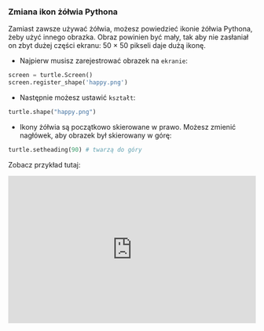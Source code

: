 ### Zmiana ikon żółwia Pythona

Zamiast zawsze używać żółwia, możesz powiedzieć ikonie żółwia Pythona, żeby użyć innego obrazka. Obraz powinien być mały, tak aby nie zasłaniał on zbyt dużej części ekranu: 50 × 50 pikseli daje dużą ikonę.

+ Najpierw musisz zarejestrować obrazek na `ekranie`:

```python
screen = turtle.Screen()
screen.register_shape('happy.png') 
```

+ Następnie możesz ustawić `kształt`:

```python
turtle.shape("happy.png")
```

+ Ikony żółwia są początkowo skierowane w prawo. Możesz zmienić nagłówek, aby obrazek był skierowany w górę:

```python
turtle.setheading(90) # twarzą do góry
```

Zobacz przykład tutaj: 
<iframe src="https://trinket.io/embed/python/2634264c04?start=result" width="100%" height="300" frameborder="0" marginwidth="0" marginheight="0" allowfullscreen></iframe>